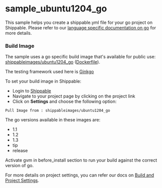 sample_ubuntu1204_go
====================

This sample helps you create a shippable.yml file for your go project on Shippable. Please refer to our [language specific documentation on go](http://docs.shippable.com/languages/#go) for more details.

### Build Image

The sample uses a go specific build image that's available for public use:
 [shippableimages/ubuntu1204_go](https://registry.hub.docker.com/u/shippableimages/ubuntu1204_go)  ([Dockerfile](https://github.com/shippableImages/ubuntu1204_go/blob/master/Dockerfile)).

The testing framework used here is [Ginkgo](http://onsi.github.io/ginkgo/)

To set your build image in Shippable:
- Login to [Shippable](https://www.shippable.com) 
- Navigate to your project page by clicking on the project link
- Click on **Settings** and choose the following option:

`Pull Image from : shippableimages/ubuntu1204_go`

The go versions available in these images are:

- 1.1
- 1.2
- 1.3
- tip
- release
 
Activate gvm in before_install section to run your build against the correct version of go.

For more details on project settings, you can refer our docs on  [Build and Project Settings](http://docs.shippable.com/project_settings).
